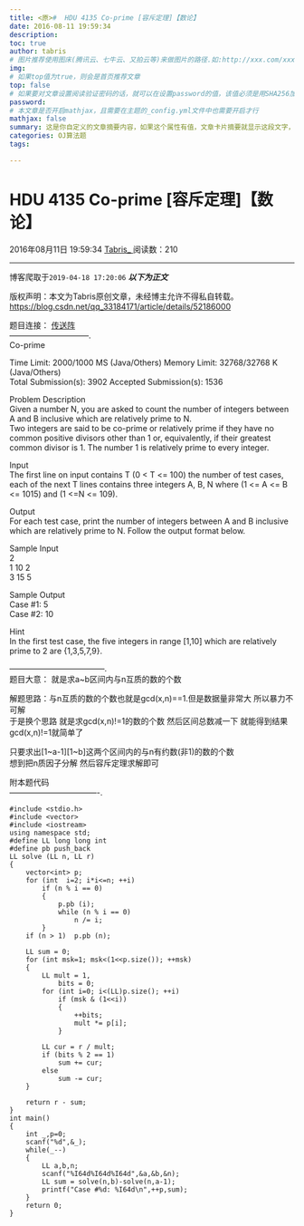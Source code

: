 ```yaml
---
title: <原>#  HDU 4135 Co-prime [容斥定理]【数论】
date: 2016-08-11 19:59:34
description:
toc: true
author: tabris
# 图片推荐使用图床(腾讯云、七牛云、又拍云等)来做图片的路径.如:http://xxx.com/xxx.jpg
img: 
# 如果top值为true，则会是首页推荐文章
top: false
# 如果要对文章设置阅读验证密码的话，就可以在设置password的值，该值必须是用SHA256加密后的密码，防止被他人识破
password: 
# 本文章是否开启mathjax，且需要在主题的_config.yml文件中也需要开启才行
mathjax: false
summary: 这是你自定义的文章摘要内容，如果这个属性有值，文章卡片摘要就显示这段文字，否则程序会自动截取文章的部分内容作为摘要
categories: OJ算法题
tags:

---
```





#  HDU 4135 Co-prime [容斥定理]【数论】

2016年08月11日 19:59:34  [ Tabris_ ](https://me.csdn.net/qq_33184171) 阅读数：210


--- 
 博客爬取于`2019-04-18 17:20:06`
***以下为正文***

版权声明：本文为Tabris原创文章，未经博主允许不得私自转载。
https://blog.csdn.net/qq_33184171/article/details/52186000

题目连接： [ 传送阵 ](http://acm.hdu.edu.cn/showproblem.php?pid=4135)  
——————————.  
Co-prime

Time Limit: 2000/1000 MS (Java/Others) Memory Limit: 32768/32768 K
(Java/Others)  
Total Submission(s): 3902 Accepted Submission(s): 1536

Problem Description  
Given a number N, you are asked to count the number of integers between A and
B inclusive which are relatively prime to N.  
Two integers are said to be co-prime or relatively prime if they have no
common positive divisors other than 1 or, equivalently, if their greatest
common divisor is 1. The number 1 is relatively prime to every integer.

Input  
The first line on input contains T (0 < T <= 100) the number of test cases,
each of the next T lines contains three integers A, B, N where (1 <= A <= B <=
1015) and (1 <=N <= 109).

Output  
For each test case, print the number of integers between A and B inclusive
which are relatively prime to N. Follow the output format below.

Sample Input  
2  
1 10 2  
3 15 5

Sample Output  
Case #1: 5  
Case #2: 10

Hint  
In the first test case, the five integers in range [1,10] which are relatively
prime to 2 are {1,3,5,7,9}.

————————————.  
题目大意： 就是求a~b区间内与n互质的数的个数

解题思路：与n互质的数的个数也就是gcd(x,n)==1.但是数据量非常大 所以暴力不可解  
于是换个思路 就是求gcd(x,n)!=1的数的个数 然后区间总数减一下 就能得到结果  
gcd(x,n)!=1就简单了

只要求出[1~a-1][1~b]这两个区间内的与n有约数(非1)的数的个数  
想到把n质因子分解 然后容斥定理求解即可

附本题代码  
———————————-.

    
    
    #include <stdio.h>
    #include <vector>
    #include <iostream>
    using namespace std;
    #define LL long long int
    #define pb push_back
    LL solve (LL n, LL r)
    {
        vector<int> p;
        for (int  i=2; i*i<=n; ++i)
            if (n % i == 0)
            {
                p.pb (i);
                while (n % i == 0)
                    n /= i;
            }
        if (n > 1)  p.pb (n);
    
        LL sum = 0;
        for (int msk=1; msk<(1<<p.size()); ++msk)
        {
            LL mult = 1,
                bits = 0;
            for (int i=0; i<(LL)p.size(); ++i)
                if (msk & (1<<i))
                {
                    ++bits;
                    mult *= p[i];
                }
    
            LL cur = r / mult;
            if (bits % 2 == 1)
                sum += cur;
            else
                sum -= cur;
        }
    
        return r - sum;
    }
    int main()
    {
        int _,p=0;
        scanf("%d",&_);
        while(_--)
        {
            LL a,b,n;
            scanf("%I64d%I64d%I64d",&a,&b,&n);
            LL sum = solve(n,b)-solve(n,a-1);
            printf("Case #%d: %I64d\n",++p,sum);
        }
        return 0;
    }

